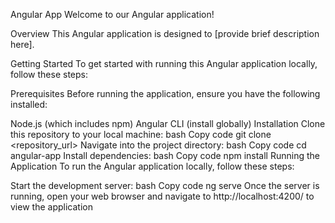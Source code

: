 Angular App
Welcome to our Angular application!

Overview
This Angular application is designed to [provide brief description here].

Getting Started
To get started with running this Angular application locally, follow these steps:

Prerequisites
Before running the application, ensure you have the following installed:

Node.js (which includes npm)
Angular CLI (install globally)
Installation
Clone this repository to your local machine:
bash
Copy code
git clone <repository_url>
Navigate into the project directory:
bash
Copy code
cd angular-app
Install dependencies:
bash
Copy code
npm install
Running the Application
To run the Angular application locally, follow these steps:

Start the development server:
bash
Copy code
ng serve
Once the server is running, open your web browser and navigate to http://localhost:4200/ to view the application
